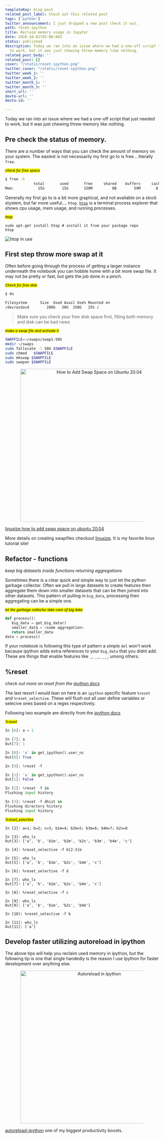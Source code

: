 ```yaml
---
templateKey: blog-post
related_post_label: Check out this related post
tags: ['python']
twitter_announcement: I just dropped a new post check it out.
path: reset-ipython
title: Reclaim memory usage in Jupyter
date: 2020-10-01T05:00:00Z
status: published
description: Today we ran into an issue where we had a one-off script that just needed
  to work, but it was just chewing threw memory like nothing.
related_post_body: ''
related_post: []
cover: "/static/reset-ipython.png"
twitter_cover: "/static/reset-ipython.png"
twitter_week_1: ''
twitter_week_2: ''
twitter_month_1: ''
twitter_month_3: ''
short_url: ''
devto-url: ''
devto-id: ''

---
```

Today we ran into an issue where we had a one-off script that just needed to work, but it was just chewing threw memory like nothing.


## Pre check the status of memory.

There are a number of ways that you can check the amount of memory on your system.  The easiest is not necessarily my first go to is free... literally `free`.

_<small><mark>check for free space</mark></small>_

``` bash
$ free -h
             total       used       free     shared    buffers     cached
Mem:           15G        15G       150M         0B        59M       8.7G
```

Generally my first go to is a bit more graphical, and not available on a stock stystem, but far more useful.... `htop`.  [`htop`](https://htop.dev) is a terminal process explorer that shows cpu usage, mem usage, and running processes.

_<small><mark>htop</mark></small>_


``` htop
sudo apt-get install htop # install it from your package repo
htop
```

![htop in use](https://waylonwalker.com/htop-2.0.png)

## First step throw more swap at it

Often before going through the process of getting a larger instance underneath the notebook you can hobble home with a bit more swap file.  It may not be pretty or fast, but gets the job done in a pinch.

_<small><mark>Check for free disk</mark></small>_

``` bash
$ du

Filesystem      Size  Used Avail Use% Mounted on
/dev/asdasd        200G   50G  150G   25% /
```

> Make sure you check your free disk space first, filling both memory and disk can be bad news

_<small><mark>make a swap file and activate it</mark></small>_

```bash
SWAPFILE=~/swaps/swap1-50G
mkdir ~/swaps
sudo fallocate -l 50G $SWAPFILE
sudo chmod   $SWAPFILE
sudo mkswap $SWAPFILE
sudo swapon $SWAPFILE
```

<p style='text-align: center'>
<a href='https://linuxize.com/post/how-to-add-swap-space-on-ubuntu-20-04/'>
  <img
    style='width:500px; max-width:80%; margin: auto;'
    src="https://waylonwalker.com/linuxize-how-to-add-swap-space-on-ubuntu-20-04.jpg"
    alt="How to Add Swap Space on Ubuntu 20.04"
  />
  </a>
</p>

[linuxize how to add swap space on ubuntu 20.04](https://linuxize.com/post/how-to-add-swap-space-on-ubuntu-20-04/)

More details on creating swapfiles checkout [linuxize](https://linuxize.com/post/how-to-add-swap-space-on-ubuntu-20-04/).  It is my favorite linux tutorial site!

## Refactor - functions
_keep big datasets inside functions returning aggregations_


Sometimes there is a clear quick and simple way to just let the python garbage collector.  Often we pull in large datasets to create features then aggregate them down into smaller datasets that can be then joined into other datasets.  This pattern of pulling in  `big_data`, processing then aggregating can be a simple one.

_<small><mark>let the garbage collector take care of big data</mark></small>_

``` python
def process():
   big_data = get_big_data()
   smaller_data = <some aggregation>
   return smaller_data
data = process()
```

If your notebook is following this type of pattern a simple `del` won't work because ipython adds extra references to your `big_data` that you didnt add.  These are things that enable features like `_`, `__`, `___`, umong others.

## %reset

_check out more on reset from the [ipython docs](https://ipython.readthedocs.io/en/stable/interactive/magics.html#magic-reset)_

The last resort I would lean on here is an `ipython` specific feature `%reset` and `%reset_selective`.  These will flush out all user define variables or selecive ones based on a regex respectively.


Following two example are directly from the [ipython docs](https://ipython.readthedocs.io/en/stable/interactive/magics.html#magic-reset)

_<small><mark>%reset</mark></small>_

``` python
In [6]: a = 1

In [7]: a
Out[7]: 1

In [8]: 'a' in get_ipython().user_ns
Out[8]: True

In [9]: %reset -f

In [1]: 'a' in get_ipython().user_ns
Out[1]: False

In [2]: %reset -f in
Flushing input history

In [3]: %reset -f dhist in
Flushing directory history
Flushing input history
```

_<small><mark>%reset_selective</mark></small>_

```
In [2]: a=1; b=2; c=3; b1m=4; b2m=5; b3m=6; b4m=7; b2s=8

In [3]: who_ls
Out[3]: ['a', 'b', 'b1m', 'b2m', 'b2s', 'b3m', 'b4m', 'c']

In [4]: %reset_selective -f b[2-3]m

In [5]: who_ls
Out[5]: ['a', 'b', 'b1m', 'b2s', 'b4m', 'c']

In [6]: %reset_selective -f d

In [7]: who_ls
Out[7]: ['a', 'b', 'b1m', 'b2s', 'b4m', 'c']

In [8]: %reset_selective -f c

In [9]: who_ls
Out[9]: ['a', 'b', 'b1m', 'b2s', 'b4m']

In [10]: %reset_selective -f b

In [11]: who_ls
Out[11]: ['a']
```


## Develop faster utilizing autoreload in ipython

The above tips will help you reclaim used memory in ipython, but the following tip is one that single handedly is the reason I use Ipython for faster development over anything else.

<p style='text-align: center'>
<a href='https://waylonwalker.com/blog/autoreload-ipython'>
  <img
    style='width:500px; max-width:80%; margin: auto;'
    src="https://waylonwalker.com/autoreload-ipython-rm.png"
    alt="Autoreload in Ipython"
  />
  </a>
</p>

[autoreload-ipython](https://waylonwalker.com/blog/autoreload-ipython) one of my biggest productivity boosts.
